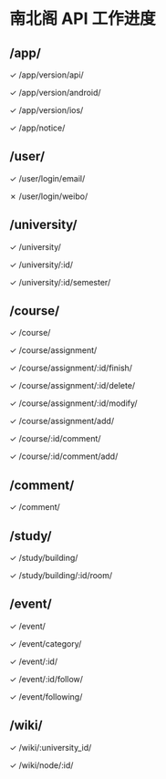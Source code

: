 # 南北阁 API 工作进度

## /app/

<d>✓</d> /app/version/api/

<d>✓</d> /app/version/android/

<d>✓</d> /app/version/ios/

<d>✓</d> /app/notice/

## /user/

<d>✓</d> /user/login/email/

<t>✗</t> /user/login/weibo/

## /university/

<d>✓</d> /university/

<d>✓</d> /university/:id/

<d>✓</d> /university/:id/semester/

## /course/

<d>✓</d> /course/

<d>✓</d> /course/assignment/

<d>✓</d> /course/assignment/:id/finish/

<d>✓</d> /course/assignment/:id/delete/

<d>✓</d> /course/assignment/:id/modify/

<d>✓</d> /course/assignment/add/

<d>✓</d> /course/:id/comment/

<d>✓</d> /course/:id/comment/add/

## /comment/

<d>✓</d> /comment/

## /study/

<d>✓</d> /study/building/

<d>✓</d> /study/building/:id/room/

## /event/

<d>✓</d> /event/

<d>✓</d> /event/category/

<d>✓</d> /event/:id/

<d>✓</d> /event/:id/follow/

<d>✓</d> /event/following/

## /wiki/

<d>✓</d> /wiki/:university_id/

<d>✓</d> /wiki/node/:id/